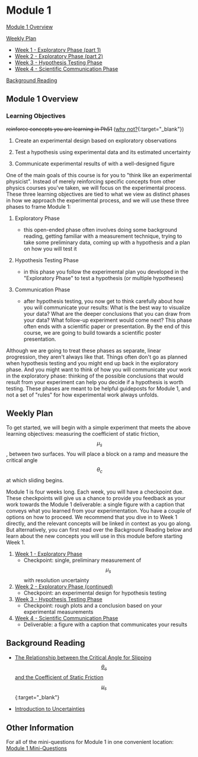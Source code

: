 # Module 1

[Module 1 Overview](#module-1-overview)

[Weekly Plan](#weekly-plan)
+ [Week 1 - Exploratory Phase (part 1)](week1)
+ [Week 2 - Exploratory Phase (part 2)](week2)
+ [Week 3 - Hypothesis Testing Phase](week3)
+ [Week 4 - Scientific Communication Phase](week4)

[Background Reading](#background-reading)


## Module 1 Overview 

### Learning Objectives


~~reinforce concepts you are learning in Ph51~~ ([why not?](https://physicstoday.scitation.org/doi/10.1063/PT.3.3816){:target="_blank"})

1. Create an experimental design based on exploratory observations 

2. Test a hypothesis using experimental data and its estimated uncertainty 

3. Communicate experimental results of with a well-designed figure

One of the main goals of this course is for you to "think like an experimental physicist". Instead of merely reinforcing specific concepts from other physics courses you've taken, we will focus on the experimental process. These three learning objectives are tied to what we view as distinct phases in how we approach the experimental process, and we will use these three phases to frame Module 1:

1. Exploratory Phase
    - this open-ended phase often involves doing some background reading, getting familiar with a measurement technique, trying to take some preliminary data, coming up with a hypothesis and a plan on how you will test it

2. Hypothesis Testing Phase
    - in this phase you follow the experimental plan you developed in the "Exploratory Phase" to test a hypothesis (or multiple hypotheses)

3. Communication Phase
    - after hypothesis testing, you now get to think carefully about how you will communicate your results: What is the best way to visualize your data? What are the deeper conclusions that you can draw from your data? What follow-up experiment would come next? This phase often ends with a scientific paper or presentation. By the end of this course, we are going to build towards a scientific poster presentation.

Although we are going to treat these phases as separate, linear progression, they aren't always like that. Things often don't go as planned when hypothesis testing and you might end up back in the exploratory phase. And you might want to think of how you will communicate your work in the exploratory phase: thinking of the possible conclusions that would result from your experiment can help you decide if a hypothesis is worth testing. These phases are meant to be helpful guideposts for Module 1, and not a set of "rules" for how experimental work always unfolds.

## Weekly Plan

To get started, we will begin with a simple experiment that meets the above learning objectives: measuring the coefficient of static friction, $$\mu_s$$, between two surfaces. You will place a block on a ramp and measure the critical angle $$\theta_c$$ at which sliding begins. 

Module 1 is four weeks long. Each week, you will have a checkpoint due. These checkpoints will give us a chance to provide you feedback as your work towards the Module 1 deliverable: a single figure with a caption that conveys what you learned from your experimentation. You have a couple of options on how to proceed. We recommend that you dive in to Week 1 directly, and the relevant concepts will be linked in context as you go along. But alternatively, you can first read over the Background Reading below and learn about the new concepts you will use in this module before starting Week 1. 

1. [Week 1 - Exploratory Phase](week1)
    - Checkpoint: single, preliminary measurement of $$\mu_s$$ with resolution uncertainty
2. [Week 2 - Exploratory Phase (continued)](week2)
    - Checkpoint: an experimental design for hypothesis testing
3. [Week 3 - Hypothesis Testing Phase](week3)
    - Checkpoint: rough plots and a conclusion based on your experimental measurements
4. [Week 4 - Scientific Communication Phase](week4)
    - Deliverable: a figure with a caption that communicates your results



## Background Reading

+ [The Relationship between the Critical Angle for Slipping $$\theta_c$$ and the Coefficient of Static Friction $$\mu_s$$](https://drive.google.com/file/d/19qMGg5rJfkDCQVHRK2G1Nl4_CAMSgvHX/view?usp=sharing){:target="_blank"}

+ [Introduction to Uncertainties](uncertainty-introduction.md)

## Other Information

For all of the mini-questions for Module 1 in one convenient location: [Module 1 Mini-Questions](mini-questions)
